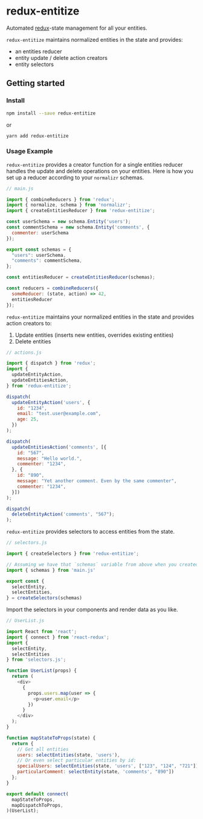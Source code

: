 # redux-entitize

Automated [redux](https://github.com/reactjs/redux)-state management for all your entities.

`redux-entitize` maintains normalized entities in the state and provides:

- an entities reducer
- entity update / delete action creators
- entity selectors

## Getting started

### Install

```bash
npm install --save redux-entitize
```

or

```bash
yarn add redux-entitize
```

### Usage Example

`redux-entitize` provides a creator function for a single entities reducer handles the update and delete operations on your entities.
Here is how you set up a reducer according to your `normalizr` schemas.

```javascript
// main.js

import { combineReducers } from 'redux';
import { normalize, schema } from 'normalizr';
import { createEntitiesReducer } from 'redux-entitize';

const userSchema = new schema.Entity('users');
const commentSchema = new schema.Entity('comments', {
  commenter: userSchema
});

export const schemas = {
  "users": userSchema,
  "comments": commentSchema,
};

const entitiesReducer = createEntitiesReducer(schemas);

const reducers = combineReducers({
  someReducer: (state, action) => 42,
  entitiesReducer
});
```

`redux-entitize` maintains your normalized entities in the state and provides action creators to:
1) Update entities (inserts new entities, overrides existing entities)
2) Delete entities

```javascript
// actions.js

import { dispatch } from 'redux';
import {
  updateEntityAction,
  updateEntitiesAction,
} from 'redux-entitize';

dispatch(
  updateEntityAction('users', {
    id: "1234",
    email: "test.user@example.com",
    age: 25,
  })
);

dispatch(
  updateEntitiesAction('comments', [{
    id: "567",
    message: "Hello world.",
    commenter: "1234",
  }, {
    id: "890",
    message: "Yet another comment. Even by the same commenter",
    commenter: "1234",
  }])
);

dispatch(
  deleteEntityAction('comments', "567");
);
```

`redux-entitize` provides selectors to access entities from the state.

```javascript
// selectors.js

import { createSelectors } from 'redux-entitize';

// Assuming we have that `schemas` variable from above when you created your schemas
import { schemas } from 'main.js'

export const {
  selectEntity,
  selectEntities,
} = createSelectors(schemas)
```

Import the selectors in your components and render data as you like.

```javascript
// UserList.js

import React from 'react';
import { connect } from 'react-redux';
import {
  selectEntity,
  selectEntities
} from 'selectors.js';

function UserList(props) {
  return (
    <div>
      {
        props.users.map(user => {
          <p>user.email</p>
        })
      }
    </div>
  );
}

function mapStateToProps(state) {
  return {
    // Get all entities
    users: selectEntities(state, 'users'),
    // Or even select particular entities by id:
    specialUsers: selectEntities(state, 'users', ["123", "124", "721"]),
    particularComment: selectEntity(state, 'comments', "890"])
  };
}

export default connect(
  mapStateToProps,
  mapDispatchToProps,
)(UserList);
```

